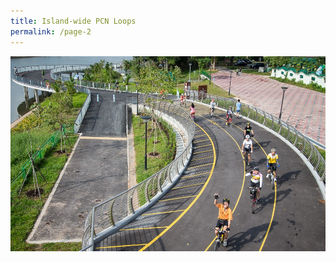 ```yaml
---
title: Island-wide PCN Loops
permalink: /page-2
---
```


![Alt text for image on Isomer site](/images/Ulu%20Pandan%20The%20Park%20Connector%20Network%20Brings%20People%20Together.jpeg)